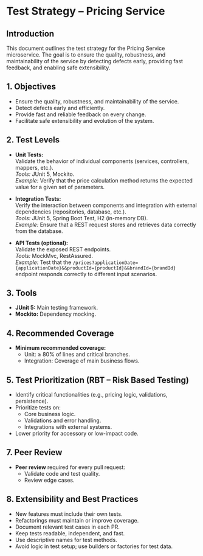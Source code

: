 # Test Strategy – Pricing Service

## Introduction

This document outlines the test strategy for the Pricing Service microservice. The goal is to ensure the quality, robustness, and maintainability of the service by detecting defects early, providing fast feedback, and enabling safe extensibility.

## 1. Objectives

- Ensure the quality, robustness, and maintainability of the service.
- Detect defects early and efficiently.
- Provide fast and reliable feedback on every change.
- Facilitate safe extensibility and evolution of the system.

## 2. Test Levels

- **Unit Tests:**  
  Validate the behavior of individual components (services, controllers, mappers, etc.).  
  *Tools:* JUnit 5, Mockito.  
  *Example:* Verify that the price calculation method returns the expected value for a given set of parameters.

- **Integration Tests:**  
  Verify the interaction between components and integration with external dependencies (repositories, database, etc.).  
  *Tools:* JUnit 5, Spring Boot Test, H2 (in-memory DB).  
  *Example:* Ensure that a REST request stores and retrieves data correctly from the database.

- **API Tests (optional):**  
  Validate the exposed REST endpoints.  
  *Tools:* MockMvc, RestAssured.  
  *Example:* Test that the `/prices?applicationDate={applicationDate}&&productId={productId}&&brandId={brandId}` endpoint responds correctly to different input scenarios.

## 3. Tools

- **JUnit 5:** Main testing framework.
- **Mockito:** Dependency mocking.

## 4. Recommended Coverage

- **Minimum recommended coverage:**  
  - Unit: ≥ 80% of lines and critical branches.
  - Integration: Coverage of main business flows.

## 5. Test Prioritization (RBT – Risk Based Testing)

- Identify critical functionalities (e.g., pricing logic, validations, persistence).
- Prioritize tests on:
  - Core business logic.
  - Validations and error handling.
  - Integrations with external systems.
- Lower priority for accessory or low-impact code.

## 7. Peer Review

- **Peer review** required for every pull request:
  - Validate code and test quality.
  - Review edge cases.

## 8. Extensibility and Best Practices

- New features must include their own tests.
- Refactorings must maintain or improve coverage.
- Document relevant test cases in each PR.
- Keep tests readable, independent, and fast.
- Use descriptive names for test methods.
- Avoid logic in test setup; use builders or factories for test data.
